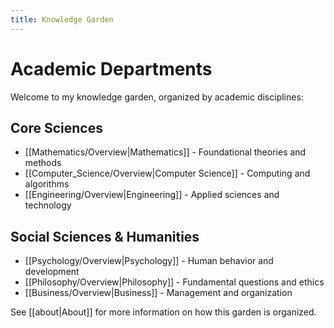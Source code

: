 ```yaml
---
title: Knowledge Garden
---
```


# Academic Departments

Welcome to my knowledge garden, organized by academic disciplines:

## Core Sciences
- [[Mathematics/Overview|Mathematics]] - Foundational theories and methods
- [[Computer_Science/Overview|Computer Science]] - Computing and algorithms
- [[Engineering/Overview|Engineering]] - Applied sciences and technology

## Social Sciences & Humanities
- [[Psychology/Overview|Psychology]] - Human behavior and development
- [[Philosophy/Overview|Philosophy]] - Fundamental questions and ethics
- [[Business/Overview|Business]] - Management and organization

See [[about|About]] for more information on how this garden is organized.
